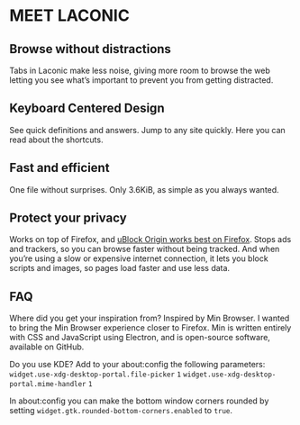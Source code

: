 # MEET LACONIC

## Browse without distractions

Tabs in Laconic make less noise, giving more room to browse the web letting you see what’s important to prevent you from getting distracted.

## Keyboard Centered Design

See quick definitions and answers. Jump to any site quickly. Here you can read about the shortcuts.

## Fast and efficient

One file without surprises. Only 3.6KiB, as simple as you always wanted.

## Protect your privacy

Works on top of Firefox, and [uBlock Origin works best on Firefox](https://github.com/gorhill/uBlock/wiki/uBlock-Origin-works-best-on-Firefox). Stops ads and trackers, so you can browse faster without being tracked. And when you’re using a slow or expensive internet connection, it lets you block scripts and images, so pages load faster and use less data.

## FAQ

Where did you get your inspiration from?
Inspired by Min Browser. I wanted to bring the Min Browser experience closer to Firefox. Min is written entirely with CSS and JavaScript using Electron, and is open-source software, available on GitHub.

Do you use KDE?
Add to your about:config the following parameters:
`widget.use-xdg-desktop-portal.file-picker` `1`
`widget.use-xdg-desktop-portal.mime-handler` `1`

In about:config you can make the bottom window corners rounded by setting `widget.gtk.rounded-bottom-corners.enabled` to `true`.
